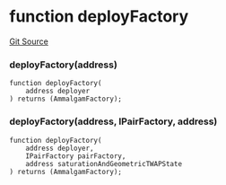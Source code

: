 # function deployFactory
[Git Source](https://github.com/Ammalgam-Protocol/core-v1/blob/a26749d2952fb563364ca2f24c7ddd488be0359f/contracts/utils/deployHelper.sol)

### deployFactory(address)

```solidity
function deployFactory(
    address deployer
) returns (AmmalgamFactory);
```

### deployFactory(address, IPairFactory, address)

```solidity
function deployFactory(
    address deployer,
    IPairFactory pairFactory,
    address saturationAndGeometricTWAPState
) returns (AmmalgamFactory);
```

